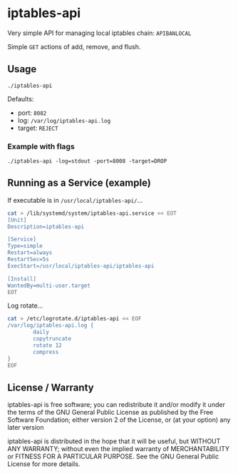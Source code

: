 # iptables-api

Very simple API for managing local iptables chain: `APIBANLOCAL`

Simple `GET` actions of add, remove, and flush.

## Usage

`./iptables-api`

Defaults:

* port: `8082`
* log: `/var/log/iptables-api.log`
* target: `REJECT`

### Example with flags

`./iptables-api -log=stdout -port=8008 -target=DROP`

## Running as a Service (example)

If executable is in `/usr/local/iptables-api/`...

```bash
cat > /lib/systemd/system/iptables-api.service << EOT
[Unit]
Description=iptables-api

[Service]
Type=simple
Restart=always
RestartSec=5s
ExecStart=/usr/local/iptables-api/iptables-api

[Install]
WantedBy=multi-user.target
EOT
```

Log rotate...

```bash
cat > /etc/logrotate.d/iptables-api << EOF
/var/log/iptables-api.log {
        daily
        copytruncate
        rotate 12
        compress
}
EOF
```

## License / Warranty

iptables-api is free software; you can redistribute it and/or modify it under the terms of the GNU General Public License as published by the Free Software Foundation; either version 2 of the License, or (at your option) any later version

iptables-api is distributed in the hope that it will be useful, but WITHOUT ANY WARRANTY; without even the implied warranty of MERCHANTABILITY or FITNESS FOR A PARTICULAR PURPOSE. See the GNU General Public License for more details.
